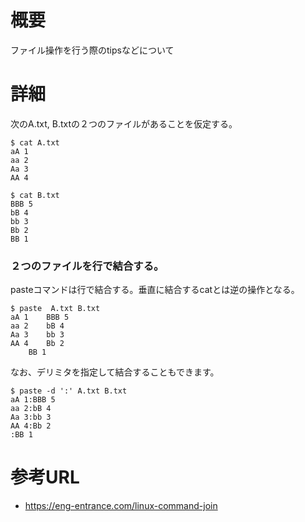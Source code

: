 # 概要
ファイル操作を行う際のtipsなどについて

# 詳細
次のA.txt, B.txtの２つのファイルがあることを仮定する。
```
$ cat A.txt 
aA 1
aa 2
Aa 3
AA 4
```

```
$ cat B.txt 
BBB 5
bB 4
bb 3
Bb 2
BB 1
```

### ２つのファイルを行で結合する。
pasteコマンドは行で結合する。垂直に結合するcatとは逆の操作となる。
```
$ paste  A.txt B.txt 
aA 1	BBB 5
aa 2	bB 4
Aa 3	bb 3
AA 4	Bb 2
	BB 1
```

なお、デリミタを指定して結合することもできます。
```
$ paste -d ':' A.txt B.txt
aA 1:BBB 5
aa 2:bB 4
Aa 3:bb 3
AA 4:Bb 2
:BB 1
```

# 参考URL
- https://eng-entrance.com/linux-command-join
